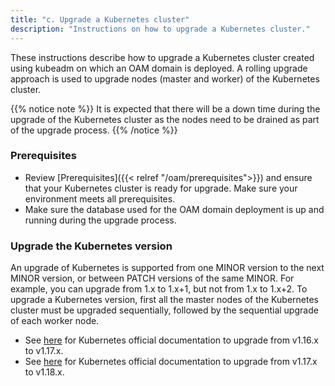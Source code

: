 ```yaml
---
title: "c. Upgrade a Kubernetes cluster"
description: "Instructions on how to upgrade a Kubernetes cluster."
---
```


These instructions describe how to upgrade a Kubernetes cluster created using kubeadm on which an OAM domain is deployed. A rolling upgrade approach is used to upgrade nodes (master and worker) of the Kubernetes cluster.

{{% notice note %}}
It is expected that there will be a down time during the upgrade of the Kubernetes cluster as the nodes need to be drained as part of the upgrade process.
{{% /notice %}}

### Prerequisites

* Review [Prerequisites]({{< relref "/oam/prerequisites">}}) and ensure that your Kubernetes cluster is ready for upgrade. Make sure your environment meets all prerequisites.
* Make sure the database used for the OAM domain deployment is up and running during the upgrade process.

### Upgrade the Kubernetes version

An upgrade of Kubernetes is supported from one MINOR version to the next MINOR version, or between PATCH versions of the same MINOR. For example, you can upgrade from 1.x to 1.x+1, but not from 1.x to 1.x+2. To upgrade a Kubernetes version, first all the master nodes of the Kubernetes cluster must be upgraded sequentially, followed by the sequential upgrade of each worker node.

* See [here](https://v1-17.docs.kubernetes.io/docs/tasks/administer-cluster/kubeadm/kubeadm-upgrade/) for Kubernetes official documentation to upgrade from v1.16.x to v1.17.x.
* See [here](https://v1-18.docs.kubernetes.io/docs/tasks/administer-cluster/kubeadm/kubeadm-upgrade/) for Kubernetes official documentation to upgrade from v1.17.x to v1.18.x.
